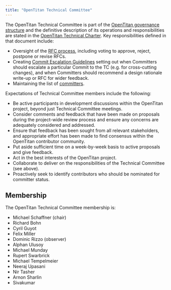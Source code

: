 ```yaml
---
title: "OpenTitan Technical Committee"
---
```


The OpenTitan Technical Committee is part of the [OpenTitan governance structure](./README.md) and the definitive description of its operations and responsibilities are stated in the [OpenTitan Technical Charter](https://static.opentitan.org/technical-charter.pdf).
Key responsibilities defined in that document include:
* Oversight of the [RFC process](./rfc_process.md), including voting to approve, reject, postpone or revise RFCs.
* Creating [Commit Escalation Guidelines](./committers.md) setting out when Committers should escalate a particular Commit to the TC (e.g. for cross-cutting changes), and when Committers should recommend a design rationale write-up or RFC for wider feedback.
* Maintaining the list of [committers](./committers.md).

Expectations of Technical Committee members include the following:
* Be active participants in development discussions within the OpenTitan project, beyond just Technical Committee meetings.
* Consider comments and feedback that have been made on proposals during the project-wide review process and ensure any concerns are adequately considered and addressed.
* Ensure that feedback has been sought from all relevant stakeholders, and appropriate effort has been made to find consensus within the OpenTitan contributor community.
* Put aside sufficient time on a week-by-week basis to active proposals and give feedback.
* Act in the best interests of the OpenTitan project.
* Collaborate to deliver on the responsibilities of the Technical Committee (see above).
* Proactively seek to identify contributors who should be nominated for committer status.

## Membership
The OpenTitan Technical Committee membership is:
* Michael Schaffner (chair)
* Richard Bohn
* Cyril Guyot
* Felix Miller
* Dominic Rizzo (observer)
* Alphan Ulusoy
* Michael Munday
* Rupert Swarbrick
* Michael Tempelmeier
* Neeraj Upasani
* Nir Tasher
* Arnon Sharlin
* Sivakumar
